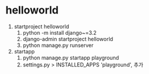 # helloworld
1. startproject helloworld
   1. python -m install django~=3.2
   2. django-admin startproject helloworld
   3. python manage.py runserver
2. startapp
   1. python manage.py startapp playground
   2. settings.py > INSTALLED_APPS 'playground', 추가
